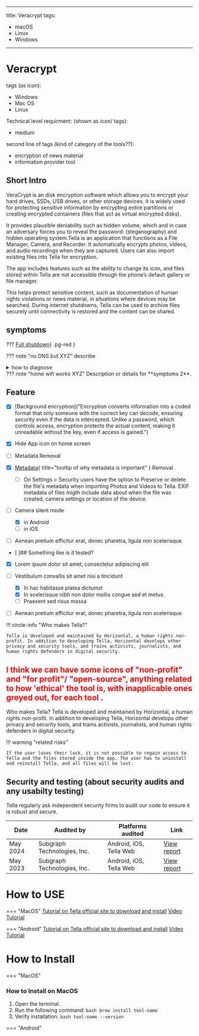 <!-- material/tags { scope: true } -->

---

title: Veracrypt
tags:

- macOS
- Linux
- Windows

---

# Veracrypt

tags (as icon):

- Windows
- Mac OS 
- Linux

Technical level requirment: (shown as icon/ tags):

- medium

second line of tags (kind of category of the tools??):

- encryption of news material
- information provider tool

## Short Intro

VeraCrypt is an disk encryption software which allows you to encrypt your hard drives, SSDs, USB drives, or other storage devices. It is widely used for protecting sensitive information by encrypting entire partitions or creating encrypted containers (files that act as virtual encrypted disks).

It provides plausible deniability such as hidden volume, which  and in case an adversary forces you to reveal the password: (steganography) and hidden operating system.Tella is an application that functions as a File Manager, Camera, and Recorder. It automatically encrypts photos, videos, and audio recordings when they are captured. Users can also import existing files into Tella for encryption.

The app includes features such as the ability to change its icon, and files stored within Tella are not accessible through the phone’s default gallery or file manager. 

This helps protect sensitive content, such as documentation of human rights violations or news material, in situations where devices may be searched. During internet shutdowns, Tella can be used to archive files securely until connectivity is restored and the content can be shared.

## symptoms

??? [Full shutdown](/internet-shutdown-toolkit/shutdown-framework/docs/shutdown-types.md#Types-of-Shutdown ){ .pg-red }

??? note "no DNS but XYZ"
describe
<details>
<summary>how to diagnose</summary>

</details>
??? note "home wifi works XYZ"
    Description or details for **symptoms 2**.

## Feature

- [X] [Background encryption]("Encryption converts information into a coded format that only someone with the correct key can decode, ensuring security even if the data is intercepted. Unlike a password, which controls access, encryption protects the actual content, making it unreadable without the key, even if access is gained.")
- [X] Hide App icon on home screen
- [ ] Metadata Removal
- [X] [Metadata](#){ title="tooltip of why metadata is important" } Removal

  - [ ] On Settings > Security users have the option to Preserve or delete the file's metadata when importing Photos and Videos to Tella. EXIF metadata of files migth include data about when the file was created, camera settings or location of the device.
- [ ] Camera silent mode

  * [X] in Android
  * [ ] in iOS
- [ ] Aenean pretium efficitur erat, donec pharetra, ligula non scelerisque
- [ ]## Something like is it tested?
- [X] Lorem ipsum dolor sit amet, consectetur adipiscing elit
- [ ] Vestibulum convallis sit amet nisi a tincidunt

  * [X] In hac habitasse platea dictumst
  * [X] In scelerisque nibh non dolor mollis congue sed et metus
  * [ ] Praesent sed risus massa
- [ ] Aenean pretium efficitur erat, donec pharetra, ligula non scelerisque

!!! circle-info "Who makes Tella?"

    Tella is developed and maintained by Horizontal, a human rights non-profit. In addition to developing Tella, Horizontal develops other privacy and security tools, and trains activists, journalists, and human rights defenders in digital security.

## <span style="color:red">I think we can have some icons of "non-profit" and "for profit"/ "open-source", anything related to how 'ethical' the tool is, with inapplicable ones greyed out, for each tool </span>.

Who makes Tella?
Tella is developed and maintained by Horizontal, a human rights non-profit. In addition to developing Tella, Horizontal develops other privacy and security tools, and trains activists, journalists, and human rights defenders in digital security.

!!! warning "related risks"

    If the user loses their lock, it is not possible to regain access to Tella and the files stored inside the app. The user has to uninstall and reinstall Tella, and all files will be lost. 

## Security and testing (about security audits and any usabilty testing)

Tella regularly ask independent security firms to audit our code to ensure it is robust and secure.

| Date | Audited by | Platforms audited    | Link      |
| -----|----------|----|-----------|
| May 2024 | Subgraph Technologies, Inc. |  Android, iOS, Tella Web |[View report](</assets/2024.05.18 - Subgraph - Updated Report.pdf>)|
| May 2023 | Subgraph Technologies, Inc. | Android, iOS, Tella Web |[View report](</assets/2023.05 - Tella security audit - Final report.pdf>)|

# How to USE

=== "MacOS"
[Tutorial on Tella official site to download and install](https://tella-app.org/get-started-android#download-and-install-tella)
[Video Tutorial](https://tella-app.org/get-started-ios#download-and-install-tella)

=== "Android"
[Tutorial on Tella official site to download and install](https://tella-app.org/get-started-ios#download-and-install-tella)
[Video Tutorial](https://tella-app.org/get-started-ios#download-and-install-tella)


# How to Install

=== "MacOS"
### How to Install on MacOS
1. Open the terminal.
2. Run the following command:
```bash brew install tool-name ```
3. Verify installation:
```bash tool-name --version ```

=== "Android"
